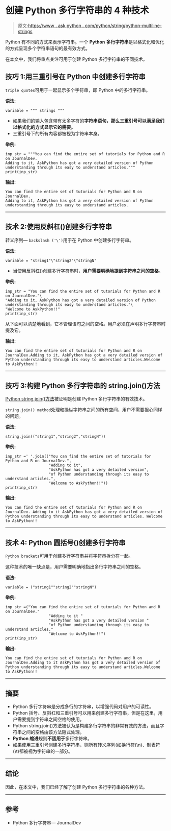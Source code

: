 # 创建 Python 多行字符串的 4 种技术

> 原文:[https://www . ask python . com/python/string/python-multiline-strings](https://www.askpython.com/python/string/python-multiline-strings)

Python 有不同的方式来表示字符串。一个 **Python** **多行字符串**是以格式化和优化的方式呈现多个字符串语句的最有效方式。

在本文中，我们将重点关注可用于创建 Python 多行字符串的不同技术。

## 技巧 1:用三重引号在 Python 中创建多行字符串

`triple quotes`可用于一起显示多个字符串，即 Python 中的多行字符串。

**语法:**

```
variable = """ strings """

```

*   如果我们的输入包含带有太多字符的**字符串语句，那么三重引号可以满足我们以格式化的方式显示它的需要。**
*   三重引号下的所有内容都被视为字符串本身。

**举例:**

```
inp_str = """You can find the entire set of tutorials for Python and R on JournalDev.
Adding to it, AskPython has got a very detailed version of Python understanding through its easy to understand articles."""
print(inp_str)

```

**输出:**

```
You can find the entire set of tutorials for Python and R on JournalDev.
Adding to it, AskPython has got a very detailed version of Python understanding through its easy to understand articles.

```

* * *

## 技术 2:使用反斜杠(\)创建多行字符串

转义序列— `backslash ('\')`用于在 Python 中创建多行字符串。

**语法:**

```
variable = "string1"\"string2"\"stringN"

```

*   当使用反斜杠(\)创建多行字符串时，**用户需要明确地提到字符串之间的空格**。

**举例:**

```
inp_str = "You can find the entire set of tutorials for Python and R on JournalDev."\
"Adding to it, AskPython has got a very detailed version of Python understanding through its easy to understand articles."\
"Welcome to AskPython!!"
print(inp_str)

```

从下面可以清楚地看到，它不管理语句之间的空格。用户必须在声明多行字符串时提及它。

**输出:**

```
You can find the entire set of tutorials for Python and R on JournalDev.Adding to it, AskPython has got a very detailed version of Python understanding through its easy to understand articles.Welcome to AskPython!!

```

* * *

## 技巧 3:构建 Python 多行字符串的 string.join()方法

[Python string.join()方法](https://www.askpython.com/python/string/python-string-join-method)被证明是创建 Python 多行字符串的有效技术。

`string.join() method`处理和操纵字符串之间的所有空间，用户不需要担心同样的问题。

**语法:**

```
string.join(("string1","string2","stringN"))

```

**举例:**

```
inp_str =' '.join(("You can find the entire set of tutorials for Python and R on JournalDev.",
                   "Adding to it", 
                   "AskPython has got a very detailed version",
                   "of Python understanding through its easy to understand articles.",
                   "Welcome to AskPython!!"))
print(inp_str)

```

**输出:**

```
You can find the entire set of tutorials for Python and R on JournalDev. Adding to it AskPython has got a very detailed version of Python understanding through its easy to understand articles. Welcome to AskPython!!

```

* * *

## 技术 4: Python 圆括号()创建多行字符串

`Python brackets`可用于创建多行字符串并将字符串拆分在一起。

这种技术的唯一缺点是，用户需要明确地指出多行字符串之间的空格。

**语法:**

```
variable = ("string1""string2""stringN")

```

**举例:**

```
inp_str =("You can find the entire set of tutorials for Python and R on JournalDev."
                   "Adding to it "
                   "AskPython has got a very detailed version "
                   "of Python understanding through its easy to understand articles."
                   "Welcome to AskPython!!")
print(inp_str)

```

**输出:**

```
You can find the entire set of tutorials for Python and R on JournalDev.Adding to it AskPython has got a very detailed version of Python understanding through its easy to understand articles.Welcome to AskPython!!

```

* * *

## 摘要

*   Python 多行字符串是分成多行的字符串，以增强代码对用户的可读性。
*   Python 括号、反斜杠和三重引号可以用来创建多行字符串，但是在这里，用户需要提到字符串之间空格的使用。
*   Python string.join()方法被认为是构建多行字符串的非常有效的方法，而且字符串之间的空格由该方法隐式处理。
*   **Python 缩进**规则**不适用于**多行字符串。
*   如果使用三重引号创建多行字符串，则所有转义序列(如换行符(\n)、制表符(\t)都被视为字符串的一部分。

* * *

## 结论

因此，在本文中，我们已经了解了创建 Python 多行字符串的各种方法。

* * *

## 参考

*   Python 多行字符串— JournalDev